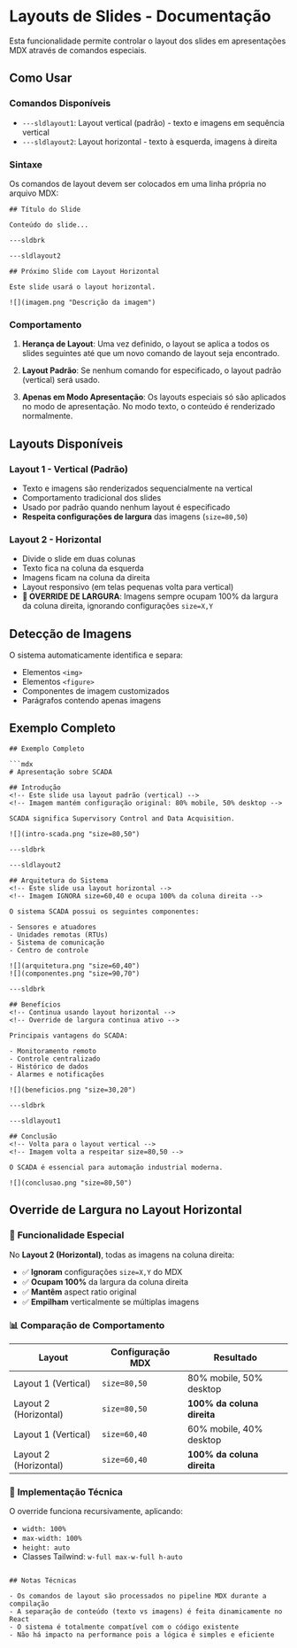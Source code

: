 # Layouts de Slides - Documentação

Esta funcionalidade permite controlar o layout dos slides em apresentações MDX através de comandos especiais.

## Como Usar

### Comandos Disponíveis

- `---sldlayout1`: Layout vertical (padrão) - texto e imagens em sequência vertical
- `---sldlayout2`: Layout horizontal - texto à esquerda, imagens à direita

### Sintaxe

Os comandos de layout devem ser colocados em uma linha própria no arquivo MDX:

```mdx
## Título do Slide

Conteúdo do slide...

---sldbrk

---sldlayout2

## Próximo Slide com Layout Horizontal

Este slide usará o layout horizontal.

![](imagem.png "Descrição da imagem")
```

### Comportamento

1. **Herança de Layout**: Uma vez definido, o layout se aplica a todos os slides seguintes até que um novo comando de layout seja encontrado.

2. **Layout Padrão**: Se nenhum comando for especificado, o layout padrão (vertical) será usado.

3. **Apenas em Modo Apresentação**: Os layouts especiais só são aplicados no modo de apresentação. No modo texto, o conteúdo é renderizado normalmente.

## Layouts Disponíveis

### Layout 1 - Vertical (Padrão)
- Texto e imagens são renderizados sequencialmente na vertical
- Comportamento tradicional dos slides
- Usado por padrão quando nenhum layout é especificado
- **Respeita configurações de largura** das imagens (`size=80,50`)

### Layout 2 - Horizontal
- Divide o slide em duas colunas
- Texto fica na coluna da esquerda
- Imagens ficam na coluna da direita
- Layout responsivo (em telas pequenas volta para vertical)
- **🎯 OVERRIDE DE LARGURA**: Imagens sempre ocupam 100% da largura da coluna direita, ignorando configurações `size=X,Y`

## Detecção de Imagens

O sistema automaticamente identifica e separa:
- Elementos `<img>`
- Elementos `<figure>`
- Componentes de imagem customizados
- Parágrafos contendo apenas imagens

## Exemplo Completo

```mdx
## Exemplo Completo

```mdx
# Apresentação sobre SCADA

## Introdução
<!-- Este slide usa layout padrão (vertical) -->
<!-- Imagem mantém configuração original: 80% mobile, 50% desktop -->

SCADA significa Supervisory Control and Data Acquisition.

![](intro-scada.png "size=80,50")

---sldbrk

---sldlayout2

## Arquitetura do Sistema
<!-- Este slide usa layout horizontal -->
<!-- Imagem IGNORA size=60,40 e ocupa 100% da coluna direita -->

O sistema SCADA possui os seguintes componentes:

- Sensores e atuadores
- Unidades remotas (RTUs)
- Sistema de comunicação
- Centro de controle

![](arquitetura.png "size=60,40")
![](componentes.png "size=90,70")

---sldbrk

## Benefícios
<!-- Continua usando layout horizontal -->
<!-- Override de largura continua ativo -->

Principais vantagens do SCADA:

- Monitoramento remoto
- Controle centralizado
- Histórico de dados
- Alarmes e notificações

![](beneficios.png "size=30,20")

---sldbrk

---sldlayout1

## Conclusão
<!-- Volta para o layout vertical -->
<!-- Imagem volta a respeitar size=80,50 -->

O SCADA é essencial para automação industrial moderna.

![](conclusao.png "size=80,50")
```

## Override de Largura no Layout Horizontal

### 🎯 **Funcionalidade Especial**

No **Layout 2 (Horizontal)**, todas as imagens na coluna direita:

- ✅ **Ignoram** configurações `size=X,Y` do MDX
- ✅ **Ocupam 100%** da largura da coluna direita
- ✅ **Mantêm** aspect ratio original
- ✅ **Empilham** verticalmente se múltiplas imagens

### 📊 **Comparação de Comportamento**

| Layout | Configuração MDX | Resultado |
|--------|------------------|-----------|
| Layout 1 (Vertical) | `size=80,50` | 80% mobile, 50% desktop |
| Layout 2 (Horizontal) | `size=80,50` | **100% da coluna direita** |
| Layout 1 (Vertical) | `size=60,40` | 60% mobile, 40% desktop |
| Layout 2 (Horizontal) | `size=60,40` | **100% da coluna direita** |

### 🔧 **Implementação Técnica**

O override funciona recursivamente, aplicando:
- `width: 100%`
- `max-width: 100%` 
- `height: auto`
- Classes Tailwind: `w-full max-w-full h-auto`
```

## Notas Técnicas

- Os comandos de layout são processados no pipeline MDX durante a compilação
- A separação de conteúdo (texto vs imagens) é feita dinamicamente no React
- O sistema é totalmente compatível com o código existente
- Não há impacto na performance pois a lógica é simples e eficiente